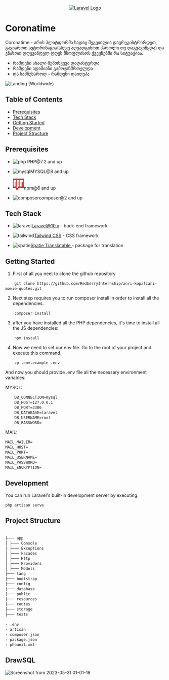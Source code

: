 <p align="center"><a href="https://laravel.com" target="_blank"><img src="https://raw.githubusercontent.com/laravel/art/master/logo-lockup/5%20SVG/2%20CMYK/1%20Full%20Color/laravel-logolockup-cmyk-red.svg" width="400" alt="Laravel Logo"></a></p>

# Coronatime

Coronatime - არის პლატფორმა სადაც შეგვიძლია დავრეგისტრირდეთ, გავიაროთ ავტორიზაცია(ასევე აღვადგინოთ პაროლი თუ დაგვავიწყდა) და ვნახოთ დღევანდელ დღეს მსოფლისოს ქვეყნებში რა სიტუაციაა.

-   რამდენი ახალი შემთხვევა დადასტურდა
-   რამდენი ადამიანი გამოჯანმრთელდა
-   და სამწუხაროდ - რამდენი დაიღუპა

![Landing (Worldwide)](https://user-images.githubusercontent.com/73776304/236879091-d6792586-d83f-411d-b140-d92c44df2d5a.jpg)

## Table of Contents

-   [Prerequisites](#Prerequisites)
-   [Tech Stack](#tech-stack)
-   [Getting Started](#getting-started)
-   [Development](#development)
-   [Project Structure](#project-structure)

## Prerequisites

-   <p><img src="https://e7.pngegg.com/pngimages/906/282/png-clipart-logo-computer-icons-php-wm-logo-text-label.png" width="35" height="35" alt="php"> PHP@7.2 and up</p>
-   <p><img src="https://e7.pngegg.com/pngimages/1018/16/png-clipart-mysql-workbench-database-mysql-cluster-others-text-logo.png" width="35" height="35" alt="mysql">MYSQL@8 and up</p>
-   <p><img width="35" height="35" height src="https://raw.githubusercontent.com/RedberryInternship/example-project-laravel/master/readme/assets/npm.png" alt="npm">npm@6 and up</p>
-   <p><img width="35" height="35" src="https://upload.wikimedia.org/wikipedia/commons/2/26/Logo-composer-transparent.png?20150215175858" alt="composer">composer@2 and up</p>

## Tech Stack

-   <p><img src="https://upload.wikimedia.org/wikipedia/commons/thumb/9/9a/Laravel.svg/985px-Laravel.svg.png" width="35" alt="laravel" height="35"><a href="https://laravel.com/docs/8.x">Laravel@10.x</a> - back-end framework</p>
-   <p><img src="https://upload.wikimedia.org/wikipedia/commons/thumb/d/d5/Tailwind_CSS_Logo.svg/1024px-Tailwind_CSS_Logo.svg.png" width="35" height="35" alt="tailwind"><a href="https://tailwindcss.com/docs/installation">Tailwind CSS</a> - CSS framework</p>
-   <p><img src="https://avatars.githubusercontent.com/u/7535935?s=280&v=4" width="35" height="35" alt="spatie"><a href="https://github.com/spatie/laravel-translatable">Spatie Translatable </a> - package for translation</p>

## Getting Started

1. First of all you neet to clone the github repository

```
    git clone https://github.com/RedberryInternship/anri-kopaliani-movie-quotes.git
```

2. Next step requires you to run composer install in order to install all the dependencies.

```
    composer install
```

3. after you have installed all the PHP dependencies, it's time to install all the JS dependencies:

```
    npm install
```

4.  Now we need to set our env file. Go to the root of your project and execute this command.

```
    cp .env.example .env
```

And now you should provide .env file all the necessary environment variables:

MYSQL:

```
    DB_CONNECTION=mysql
    DB_HOST=127.0.0.1
    DB_PORT=3306
    DB_DATABASE=laravel
    DB_USERNAME=root
    DB_PASSWORD=
```

MAIL:

```
MAIL_MAILER=
MAIL_HOST=
MAIL_PORT=
MAIL_USERNAME=
MAIL_PASSWORD=
MAIL_ENCRYPTION=
```

## Development

You can run Laravel's built-in development server by executing:

```
php artisan serve
```

## Project Structure

```

├─── app
│ ├─── Console
│ ├─── Exceptions
│ ├─── Facades
│ ├─── Http
│ ├─── Providers
│ ├─── Models
├─── lang
├─── bootstrap
├─── config
├─── database
├─── public
├─── resources
├─── routes
├─── storage
├─── tests

- .env
- artisan
- composer.json
- package.json
- phpunit.xml

```

## DrawSQL

![Screenshot from 2023-05-31 01-01-19](https://github.com/RedberryInternship/anri-kopaliani-coronatime/assets/73776304/c3ed3172-14a1-4473-a994-c06e546df9c4)
